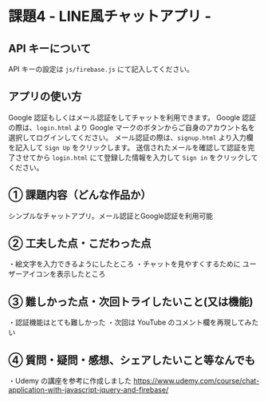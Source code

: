 # 課題4 - LINE風チャットアプリ -

## API キーについて
API キーの設定は `js/firebase.js` にて記入してください。

## アプリの使い方
Google 認証もしくはメール認証をしてチャットを利用できます。
Google 認証の際は、`login.html` より Google マークのボタンからご自身のアカウント名を選択してログインしてください。
メール認証の際は、`signup.html` より入力欄を記入して `Sign Up` をクリックします。
送信されたメールを確認して認証を完了させてから `login.html` にて登録した情報を入力して `Sign in` をクリックしてください。

## ① 課題内容（どんな作品か）
シンプルなチャットアプリ。メール認証とGoogle認証を利用可能

## ② 工夫した点・こだわった点
・絵文字を入力できるようにしたところ 
・チャットを見やすくするために ユーザーアイコンを表示したところ

## ③ 難しかった点・次回トライしたいこと(又は機能)
・認証機能はとても難しかった 
・次回は YouTube のコメント欄を再現してみたい

## ④ 質問・疑問・感想、シェアしたいこと等なんでも
・Udemy の講座を参考に作成しました 
https://www.udemy.com/course/chat-application-with-javascript-jquery-and-firebase/
